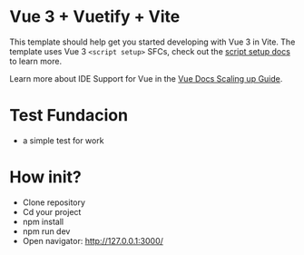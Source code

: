 # Vue 3 + Vuetify + Vite 

This template should help get you started developing with Vue 3 in Vite. The template uses Vue 3 `<script setup>` SFCs, check out the [script setup docs](https://v3.vuejs.org/api/sfc-script-setup.html#sfc-script-setup) to learn more.

Learn more about IDE Support for Vue in the [Vue Docs Scaling up Guide](https://vuejs.org/guide/scaling-up/tooling.html#ide-support).

# Test Fundacion
 - a simple test for work

# How init?

- Clone repository
- Cd your project
- npm install
- npm run dev
- Open navigator: http://127.0.0.1:3000/